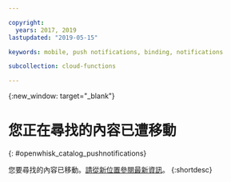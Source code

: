 ```yaml
---

copyright:
  years: 2017, 2019
lastupdated: "2019-05-15"

keywords: mobile, push notifications, binding, notifications

subcollection: cloud-functions

---
```


{:new_window: target="_blank"}
# 您正在尋找的內容已遭移動
{: #openwhisk_catalog_pushnotifications}

您要尋找的內容已移動。[請從新位置參閱最新資訊](/docs/openwhisk?topic=cloud-functions-pkg_push_notifications)。
{:shortdesc}

